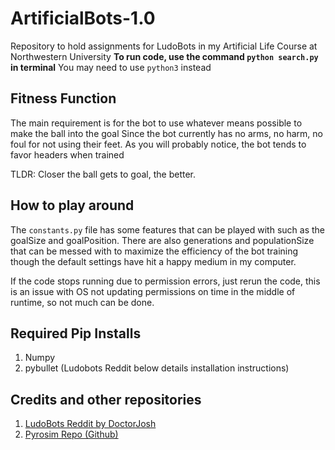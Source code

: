 # ArtificialBots-1.0
Repository to hold assignments for LudoBots in my Artificial Life Course at Northwestern University
**To run code, use the command `python search.py` in terminal**
You may need to use `python3` instead

## Fitness Function
The main requirement is for the bot to use whatever means possible to make the ball into the goal
Since the bot currently has no arms, no harm, no foul for not using their feet. As you will probably notice,
the bot tends to favor headers when trained

TLDR: Closer the ball gets to goal, the better.

## How to play around
The `constants.py` file has some features that can be played with such as the goalSize and goalPosition.
There are also generations and populationSize that can be messed with to maximize the efficiency of the bot training
though the default settings have hit a happy medium in my computer. 

If the code stops running due to permission errors, just rerun the code, this is an issue with OS not updating
permissions on time in the middle of runtime, so not much can be done.

## Required Pip Installs

 1. Numpy
 2. pybullet (Ludobots Reddit below details installation instructions)

## Credits and other repositories

 1. [LudoBots Reddit by DoctorJosh](https://www.reddit.com/r/ludobots/wiki/installation/)
 2. [Pyrosim Repo (Github)](https://github.com/jbongard/pyrosim)
    
